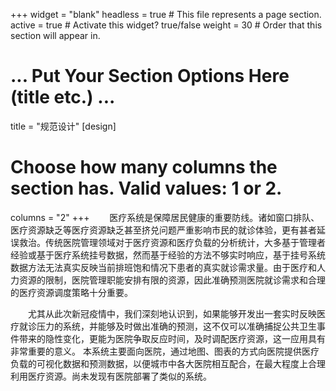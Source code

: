+++
widget = "blank"
headless = true  # This file represents a page section.
active = true  # Activate this widget? true/false
weight = 30  # Order that this section will appear in.


# ... Put Your Section Options Here (title etc.) ...
title = "规范设计"
[design]
  # Choose how many columns the section has. Valid values: 1 or 2.
  columns = "2"
+++
&emsp;&emsp;医疗系统是保障居民健康的重要防线。诸如窗口排队、医疗资源缺乏等医疗资源缺乏甚至挤兑问题严重影响市民的就诊体验，更有甚者延误救治。传统医院管理领域对于医疗资源和医疗负载的分析统计，大多基于管理者经验或基于医疗系统挂号数据，然而基于经验的方法不够实时响应，基于挂号系统数据方法无法真实反映当前排班饱和情况下患者的真实就诊需求量。由于医疗和人力资源的限制，医院管理职能安排有限的资源，因此准确预测医院就诊需求和合理的医疗资源调度策略十分重要。

&emsp;&emsp;尤其从此次新冠疫情中，我们深刻地认识到，如果能够开发出一套实时反映医疗就诊压力的系统，并能够及时做出准确的预测，这不仅可以准确捕捉公共卫生事件带来的隐性变化，更能为医院争取反应时间，及时调配医疗资源，这一应用具有非常重要的意义。
本系统主要面向医院，通过地图、图表的方式向医院提供医疗负载的可视化数据和预测数据，以便城市中各大医院相互配合，在最大程度上合理利用医疗资源。尚未发现有医院部署了类似的系统。
